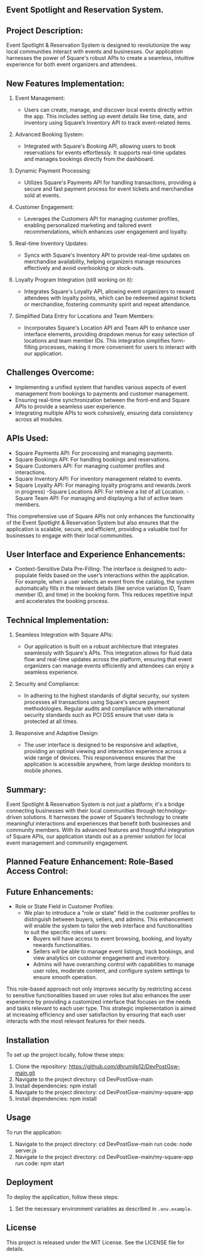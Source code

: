 ## Event Spotlight and Reservation System.

## Project Description:
Event Spotlight & Reservation System is designed to revolutionize the way local communities interact with events and businesses. Our application harnesses the power of Square's robust APIs to create a seamless, intuitive experience for both event organizers and attendees.

 ## New Features Implementation:
1. Event Management:
   - Users can create, manage, and discover local events directly within the app. This includes setting up event details like time, date, and inventory using Square’s Inventory API to track event-related items.

2. Advanced Booking System:
   - Integrated with Square's Booking API, allowing users to book reservations for events effortlessly. It supports real-time updates and manages bookings directly from the dashboard.

3. Dynamic Payment Processing:
   - Utilizes Square's Payments API for handling transactions, providing a secure and fast payment process for event tickets and merchandise sold at events.

4. Customer Engagement:
   - Leverages the Customers API for managing customer profiles, enabling personalized marketing and tailored event recommendations, which enhances user engagement and loyalty.

5. Real-time Inventory Updates:
   - Syncs with Square's Inventory API to provide real-time updates on merchandise availability, helping organizers manage resources effectively and avoid overbooking or stock-outs.

6. Loyalty Program Integration (still working on it):
   - Integrates Square's Loyalty API, allowing event organizers to reward attendees with loyalty points, which can be redeemed against tickets or merchandise, fostering community spirit and repeat attendance.

7. Simplified Data Entry for Locations and Team Members:
   - Incorporates Square's Location API and Team API to enhance user interface elements, providing dropdown menus for easy selection of locations and team member IDs. This integration simplifies form-filling processes, making it more convenient for users to interact with our application.


## Challenges Overcome:
- Implementing a unified system that handles various aspects of event management from bookings to payments and customer management.
- Ensuring real-time synchronization between the front-end and Square APIs to provide a seamless user experience.
- Integrating multiple APIs to work cohesively, ensuring data consistency across all modules.

## APIs Used:
- Square Payments API: For processing and managing payments.
- Square Bookings API: For handling bookings and reservations.
- Square Customers API: For managing customer profiles and interactions.
- Square Inventory API: For inventory management related to events.
- Square Loyalty API: For managing loyalty programs and rewards.(work in progress)
-Square Locations API: For retrieve a list of all Location.
-Square Team API: For managing and displaying a list of active team members.

This comprehensive use of Square APIs not only enhances the functionality of the Event Spotlight & Reservation System but also ensures that the application is scalable, secure, and efficient, providing a valuable tool for businesses to engage with their local communities.

## User Interface and Experience Enhancements:
-  Context-Sensitive Data Pre-Filling: The interface is designed to auto-populate fields based on the user’s interactions within the application. For example, when a user selects an event from the catalog, the system automatically fills in the relevant details (like service variation ID, Team member ID, and time) in the booking form. This reduces repetitive input and accelerates the booking process.

## Technical Implementation:
1. Seamless Integration with Square APIs:
   - Our application is built on a robust architecture that integrates seamlessly with Square's APIs. This integration allows for fluid data flow and real-time updates across the platform, ensuring that event organizers can manage events efficiently and attendees can enjoy a seamless experience.

2. Security and Compliance:
   -  In adhering to the highest standards of digital security, our system processes all transactions using Square's secure payment methodologies. Regular audits and compliance with international security standards such as PCI DSS ensure that user data is protected at all times.

3. Responsive and Adaptive Design:
   - The user interface is designed to be responsive and adaptive, providing an optimal viewing and interaction experience across a wide range of devices. This responsiveness ensures that the application is accessible anywhere, from large desktop monitors to mobile phones.

## Summary:
Event Spotlight & Reservation System is not just a platform; it's a bridge connecting businesses with their local communities through technology-driven solutions. It harnesses the power of Square’s technology to create meaningful interactions and experiences that benefit both businesses and community members. With its advanced features and thoughtful integration of Square APIs, our application stands out as a premier solution for local event management and community engagement.


 ## Planned Feature Enhancement: Role-Based Access Control:
## Future Enhancements:
- Role or State Field in Customer Profiles:
  - We plan to introduce a "role or state" field in the customer profiles to distinguish between buyers, sellers, and admins. This enhancement will enable the system to tailor the web interface and functionalities to suit the specific roles of users:
    - Buyers will have access to event browsing, booking, and loyalty rewards functionalities.
    - Sellers will be able to manage event listings, track bookings, and view analytics on customer engagement and inventory.
    - Admins will have overarching control with capabilities to manage user roles, moderate content, and configure system settings to ensure smooth operation.

This role-based approach not only improves security by restricting access to sensitive functionalities based on user roles but also enhances the user experience by providing a customized interface that focuses on the needs and tasks relevant to each user type. This strategic implementation is aimed at increasing efficiency and user satisfaction by ensuring that each user interacts with the most relevant features for their needs.



## Installation
To set up the project locally, follow these steps:

1. Clone the repository: https://github.com/dhrumilp12/DevPostGsw-main.git
2. Navigate to the project directory: cd DevPostGsw-main 
3. Install dependencies: npm install
4. Navigate to the project directory: cd DevPostGsw-main/my-square-app 
5. Install dependencies: npm install
   

## Usage
To run the application: 
1. Navigate to the project directory: cd DevPostGsw-main 
 run code: node server.js
2. Navigate to the project directory: cd DevPostGsw-main/my-square-app
 run code: npm start


## Deployment 
To deploy the application, follow these steps:
1. Set the necessary environment variables as described in `.env.example`.

## License
This project is released under the MIT License. See the LICENSE file for details.





